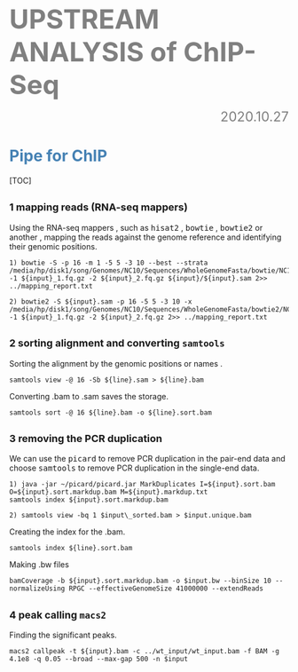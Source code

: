 **<font color="grey"><font size=10>UPSTREAM ANALYSIS of ChIP-Seq </font></font>**
<font size=5><font color="grey"><p align="right">2020.10.27</p></font></font>
# <font color="steelblue">Pipe for ChIP</font>

[TOC]

##   <font size=4>1   mapping reads (RNA-seq mappers)</font> ##
Using the RNA-seq mappers , such as <kbd>hisat2</kbd> , <kbd>bowtie</kbd> , <kbd>bowtie2</kbd> or another , mapping the reads against the genome reference and identifying their genomic positions.

```shell
1) bowtie -S -p 16 -m 1 -5 5 -3 10 --best --strata /media/hp/disk1/song/Genomes/NC10/Sequences/WholeGenomeFasta/bowtie/NC10 -1 ${input}_1.fq.gz -2 ${input}_2.fq.gz ${input}/${input}.sam 2>> ../mapping_report.txt

2) bowtie2 -S ${input}.sam -p 16 -5 5 -3 10 -x /media/hp/disk1/song/Genomes/NC10/Sequences/WholeGenomeFasta/bowtie2/NC10 -1 ${input}_1.fq.gz -2 ${input}_2.fq.gz 2>> ../mapping_report.txt
```
##  <font size=4>2   sorting alignment and converting <kbd>samtools</kbd></font> 
Sorting the alignment by the genomic positions or names .
```shell
samtools view -@ 16 -Sb ${line}.sam > ${line}.bam
```
Converting .bam to .sam saves the storage.
```shell
samtools sort -@ 16 ${line}.bam -o ${line}.sort.bam
```
## <font size=4> 3 removing the PCR duplication</font>
We can use the <kbd>picard</kbd> to remove PCR duplication in the pair-end data and choose <kbd>samtools</kbd> to remove PCR duplication in the single-end data.
```shell
1) java -jar ~/picard/picard.jar MarkDuplicates I=${input}.sort.bam O=${input}.sort.markdup.bam M=${input}.markdup.txt
samtools index ${input}.sort.markdup.bam

2) samtools view -bq 1 $input\_sorted.bam > $input.unique.bam
```
Creating the index for the .bam.
```shell
samtools index ${line}.sort.bam
```
Making .bw files
```shell
bamCoverage -b ${input}.sort.markdup.bam -o $input.bw --binSize 10 --normalizeUsing RPGC --effectiveGenomeSize 41000000 --extendReads
```
## <font size=4> 4 peak calling <kbd>macs2</kbd> </font>
Finding  the significant peaks.
```shell
macs2 callpeak -t ${input}.bam -c ../wt_input/wt_input.bam -f BAM -g 4.1e8 -q 0.05 --broad --max-gap 500 -n $input
```
